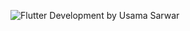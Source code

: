 ![Flutter Development by Usama Sarwar](https://lh3.googleusercontent.com/xNb7ic0mQ-vmapLKgMmDa6Uy1YI8nDi3Kao6KdXt1I5U-EP6hf2waWmSK9OtXThofmu39BlOdiejAh7rGzIKJfzy9laHANjbR-G2kn_J1FLsna_218z_hBLfXu0O_KlHoJT2jtW2XSePOg2rvzwyX0hsXAIsEHyZxFhmqC4SN41uYssp3F33e2_-qXVsgLZ6CvjPqVI90Zswa3f2Ng7_GWMjmEGDCSEWRTXhyfK4hWaOIWSFEq8-v2Gjb8CbJoxB5Ppm8qnPf2S4KLj78mGGkbAqSFEp1_cuBLeVS50HnY6LIJwsl7GTfDR9ktU_nQ9zha1zeUddJdMIdFFv8AirL_Ay06OX9AVN6GQqazsziA17b83AQmNnaYHXeEk8r6iQK3zvrPIMYTsEFYDa-2yUqgAYGYv1g_K9Br-Q-V9x2R-LucYeu-HgNOFaj7hIw4-FFKp5w7pwTQTrflxl6Av7Ow6HyTJNdaCmTSjq4PLD6zt3tWe0r8p23OerR1OwcLZBqK9GvTJ4xsQiQK8DYGXjNcoCvzMz_RA5SHZyR3srxk0JRysOesp3Ee513xaxfX2fOWPKg3DV909RkxTahhNtC_Pq75fPiyD9Zp6uWBFrW6C1jkphnWA8Jxa5BSm3f8aXYiVFVu0eNZTuODbiuYh_bY-fznhLVOAoMMaEC30lJO54p0ZeE5gNXmLvL9xL=w1280-h720-no?authuser=0)
